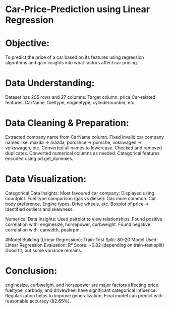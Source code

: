 # Car-Price-Prediction using Linear Regression

# Objective:
To predict the price of a car based on its features using regression algorithms and gain insights into what factors affect car pricing.

# Data Understanding:
Dataset has 205 rows and 27 columns.
Target column: price
Car-related features: CarName, fueltype, enginetype, cylindernumber, etc.

# Data Cleaning & Preparation:
Extracted company name from CarName column.
Fixed invalid car company names like:
maxda → mazda, porcshce → porsche, vokswagen → volkswagen, etc.
Converted all names to lowercase.
Checked and removed duplicates.
Converted numerical columns as needed.
Categorical features encoded using pd.get_dummies.

# Data Visualization:
Categorical Data Insights:
Most favoured car company: Displayed using countplot.
Fuel type comparison (gas vs diesel): Gas more common.
Car body preference, Engine types, Drive wheels, etc.
Boxplot of price → Identified outliers and skewness.

Numerical Data Insights:
Used pairplot to view relationships.
Found positive correlation with: enginesize, horsepower, curbweight.
Found negative correlation with: carwidth, peakrpm.

#Model Building (Linear Regression):
Train-Test Split: 80-20
Model Used: Linear Regression
Evaluation:
R² Score: ~0.82 (depending on train-test split)
Good fit, but some variance remains.

# Conclusion:
enginesize, curbweight, and horsepower are major factors affecting price.
fueltype, carbody, and drivewheel have significant categorical influence.
Regularization helps to improve generalization.
Final model can predict with reasonable accuracy (82.65%).

